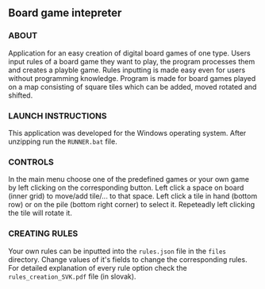## Board game intepreter

### ABOUT
Application for an easy creation of digital board games of one type. Users input rules of a board game they want to play, the program processes them and creates a playble game. Rules inputting is made easy even for users without programming knowledge. Program is made for board games played on a map consisting of square tiles which can be added, moved rotated and shifted.

### LAUNCH INSTRUCTIONS
This application was developed for the Windows operating system. After unzipping run the `RUNNER.bat` file.

### CONTROLS
In the main menu choose one of the predefined games or your own game by left clicking on the corresponding button.
Left click a space on board (inner grid) to move/add tile/... to that space.
Left click a tile in hand (bottom row) or on the pile (bottom right corner) to select it. Repeteadly left clicking the tile will rotate it.

### CREATING RULES
Your own rules can be inputted into the `rules.json` file in the `files` directory. Change values of it's fields to change the corresponding rules. For detailed explanation of every rule option check the `rules_creation_SVK.pdf` file (in slovak).
